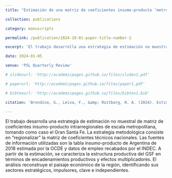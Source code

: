 ```yaml
---
title: "Estimación de una matriz de coeficientes insumo-producto ‘metropolitana’. El caso del Gran Santa Fe"

collection: publications

category: manuscripts

permalink: /publication/2024-10-01-paper-title-number-2

excerpt: 'El trabajo desarrolla una estrategia de estimación no muestral de matriz de coeficientes insumo-producto intrarregionales de escala metropolitana, tomando como caso el Gran Santa Fe. La estrategia metodológica consiste en “regionalizar” la matriz de coeficientes técnicos nacionales. Las fuentes de información utilizadas son la tabla insumo-producto de Argentina de 2018 estimada por la OCDE y datos de empleo recabados por el INDEC. A partir de la estimación, se caracteriza la estructura productiva del GSF en términos de encadenamientos productivos y efectos multiplicadores. El análisis reconstruye el paisaje económico de la región, identificando sus sectores estratégicos, impulsores, clave e independientes.'

date: 2024-01-05

venue: 'PSL Quarterly Review'

# slidesurl: 'http://academicpages.github.io/files/slides1.pdf'

# paperurl: 'http://academicpages.github.io/files/paper1.pdf'

# bibtexurl: 'http://academicpages.github.io/files/bibtex1.bib'

citation: 'Brondino, G., Leiva, F., &amp; Roitbarg, H. A. (2024). Estimación de uan matriz de coeficientes insumo-producto «metropolitana». <i>Estudios Economicos</i>, 41(82), 125-154. <a href="https://doi.org/10.52292/j.estudecon.2024.3567">https://doi.org/10.52292/j.estudecon.2024.3567</a>.'

---
```


El trabajo desarrolla una estrategia de estimación no muestral de matriz de coeficientes insumo-producto intrarregionales de escala metropolitana, tomando como caso el Gran Santa Fe. La estrategia metodológica consiste en “regionalizar” la matriz de coeficientes técnicos nacionales. Las fuentes de información utilizadas son la tabla insumo-producto de Argentina de 2018 estimada por la OCDE y datos de empleo recabados por el INDEC. A partir de la estimación, se caracteriza la estructura productiva del GSF en términos de encadenamientos productivos y efectos multiplicadores. El análisis reconstruye el paisaje económico de la región, identificando sus sectores estratégicos, impulsores, clave e independientes.
